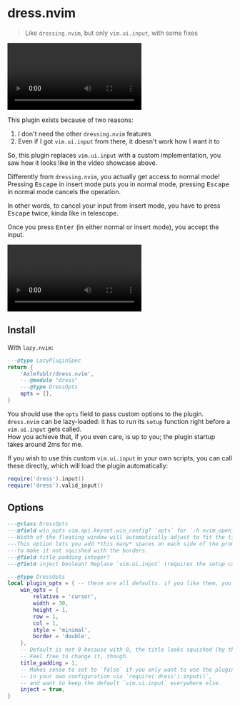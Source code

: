 # dress.nvim

> Like `dressing.nvim`, but only `vim.ui.input`, with some fixes

![showcase](./img/showcase.mp4)

This plugin exists because of two reasons:

1. I don't need the other `dressing.nvim` features
2. Even if I got `vim.ui.input` from there, it doesn't work how I want it to

So, this plugin replaces `vim.ui.input` with a custom implementation, you saw how it looks like in the video showcase above.

Differently from `dressing.nvim`, you actually get access to normal mode! \
Pressing <kbd>Escape</kbd> in insert mode puts you in normal mode,
pressing <kbd>Escape</kbd> in normal mode cancels the operation.

In other words, to cancel your input from insert mode, you have to press <kbd>Escape</kbd> twice, kinda like in telescope.

Once you press <kbd>Enter</kbd> (in either normal or insert mode), you accept the input.

![semantics](./img/semantics.mp4)

## Install

With `lazy.nvim`:
```lua
---@type LazyPluginSpec
return {
    'Axlefublr/dress.nvim',
    ---@module "dress"
    ---@type DressOpts
    opts = {},
}
```

You should use the `opts` field to pass custom options to the plugin. \
`dress.nvim` can be lazy-loaded: it has to run its `setup` function right before a `vim.ui.input` gets called. \
How you achieve that, if you even care, is up to you; the plugin startup takes around 2ms for me.

If you wish to use this custom `vim.ui.input` in your own scripts, you can call these directly, which will load the plugin automatically:
```lua
require('dress').input()
require('dress').valid_input()
```

## Options

```lua
---@class DressOpts
---@field win_opts vim.api.keyset.win_config? `opts` for `:h nvim_open_win()`
---Width of the floating window will automatically adjust to fit the title (meaning `prompt`).
---This option lets you add *this many* spaces on each side of the prompt,
---to make it not squished with the borders.
---@field title_padding integer?
---@field inject boolean? Replace `vim.ui.input` (requires the setup call)

---@type DressOpts
local plugin_opts = { -- these are all defaults. if you like them, you can keep `opts = {}`
	win_opts = {
		relative = 'cursor',
		width = 30,
		height = 1,
		row = 1,
		col = 1,
		style = 'minimal',
		border = 'double',
	},
	-- Default is not 0 because with 0, the title looks squished (by the borders).
	-- Feel free to change it, though.
	title_padding = 1,
	-- Makes sense to set to `false` if you only want to use the plugin explicitly
	-- in your own configuration via `require('dress').input()`,
	-- and want to keep the default `vim.ui.input` everywhere else.
	inject = true,
}
```
